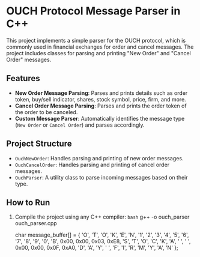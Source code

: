 # OUCH Protocol Message Parser in C++

This project implements a simple parser for the OUCH protocol, which is commonly used in financial exchanges for order and cancel messages. The project includes classes for parsing and printing "New Order" and "Cancel Order" messages.

## Features

- **New Order Message Parsing**: Parses and prints details such as order token, buy/sell indicator, shares, stock symbol, price, firm, and more.
- **Cancel Order Message Parsing**: Parses and prints the order token of the order to be canceled.
- **Custom Message Parser**: Automatically identifies the message type (`New Order` or `Cancel Order`) and parses accordingly.

## Project Structure

- `OuchNewOrder`: Handles parsing and printing of new order messages.
- `OuchCancelOrder`: Handles parsing and printing of cancel order messages.
- `OuchParser`: A utility class to parse incoming messages based on their type.

## How to Run

1. Compile the project using any C++ compiler:
   ```bash```
   g++ -o ouch_parser ouch_parser.cpp

   char message_buffer[] = {
    'O', 'T', 'O', 'K', 'E', 'N', '1', '2', '3', '4', '5', '6', '7', '8', '9', '0',
    'B', 0x00, 0x00, 0x03, 0xE8, 'S', 'T', 'O', 'C', 'K', 'A', ' ', ' ',
    0x00, 0x00, 0x0F, 0xA0, 'D', 'A', 'Y', ' ', 'F', 'I', 'R', 'M', 'Y', 'A', 'N'
};
